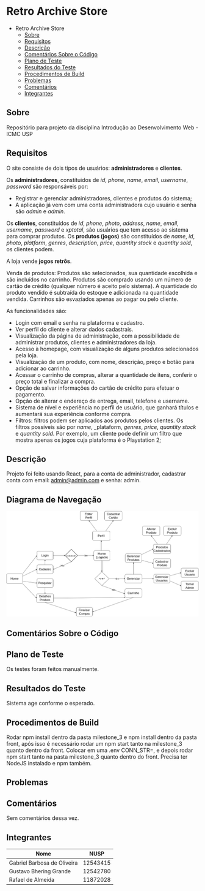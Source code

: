 # Retro Archive Store

- Retro Archive Store
  - [Sobre](#sobre)
  - [Requisitos](#requisitos)
  - [Descrição](#descrição)
  - [Comentários Sobre o Código](#comentários-sobre-o-código)
  - [Plano de Teste](#plano-de-teste)
  - [Resultados do Teste](#resultados-do-teste)
  - [Procedimentos de Build](#procedimentos-de-build)
  - [Problemas](#problemas)
  - [Comentários](#comentários)
  - [Integrantes](#integrantes)

## Sobre

Repositório para projeto da disciplina Introdução ao Desenvolvimento Web - ICMC USP

## Requisitos

O site consiste de dois tipos de usuários:  **administradores** e **clientes**.

Os **administradores**, constítuidos de _id_, _phone_, _name_, _email_, _username_, _password_ são responsáveis por:
* Registrar e gerenciar administradores, clientes e produtos do sistema;
* A aplicação já vem com uma conta administradora cujo usuário e senha são _admin_ e _admin_.

Os **clientes**, constituídos de _id_, _phone_, _photo_, _address_, _name_, _email_, _username_, _password_ e _xptotal_, são usuários que tem acesso ao sistema para comprar produtos.
Os **produtos (jogos)** são constituídos de _name_, _id_, _photo_, _platform_, _genres_, _description_, _price_, _quantity stock_ e _quantity sold_, os clientes podem.

A loja vende **jogos retrôs**.

Venda de produtos: Produtos são selecionados, sua quantidade escolhida e são incluídos no carrinho. Produtos são comprado usando um número de cartão de crédito (qualquer número é aceito pelo sistema). A quantidade do produto vendido é subtraída do estoque e adicionada na quantidade vendida. Carrinhos são esvaziados apenas ao pagar ou pelo cliente.


As funcionalidades são:

* Login com email e senha na plataforma e cadastro.
* Ver perfil do cliente e alterar dados cadastrais.
* Visualização da página de administração, com a possibilidade de administrar produtos, clientes e administradores da loja.
* Acesso à homepage, com visualização de alguns produtos selecionados pela loja.
* Visualização de um produto, com nome, descrição, preço e botão para adicionar ao carrinho.
* Acessar o carrinho de compras, alterar a quantidade de itens, conferir o preço total e finalizar a compra.
* Opção de salvar informações do cartão de crédito para efetuar o pagamento.
* Opção de alterar o endereço de entrega, email, telefone e username.
* Sistema de nível e experiência no perfil de usuário, que ganhará títulos e aumentará sua experiência conforme compra.
* Filtros: filtros podem ser aplicados aos produtos pelos clientes. Os filtros possíveis são por _name_, _plataform, _genres_, _price_, _quantity stock_ e _quantity sold_. Por exemplo, um cliente pode definir um filtro que mostra apenas os jogos cuja plataforma é o Playstation 2;

## Descrição
Projeto foi feito usando React, para a conta de administrador, cadastrar conta com email: admin@admin.com e senha: admin.
## Diagrama de Navegação
![plot](./milestone_2/src/assets/diagrama.png)

## Comentários Sobre o Código

## Plano de Teste

Os testes foram feitos manualmente.

## Resultados do Teste

Sistema age conforme o esperado.

## Procedimentos de Build
Rodar npm install dentro da pasta milestone_3 e npm install dentro da pasta front, após isso é necessário rodar um npm start tanto na milestone_3 quanto dentro da front. Colocar em uma .env CONN_STR=<string de conexao do mongodb>, e depois rodar npm start tanto na pasta milestone_3 quanto dentro do front. Precisa ter NodeJS instalado e npm também. 

## Problemas

## Comentários
Sem comentários dessa vez.

## Integrantes

| Nome                       | NUSP |
|----------------------------|------|
| Gabriel Barbosa de Oliveira | 12543415 |
| Gustavo Bhering Grande | 12542780 |
| Rafael de Almeida | 11872028 |
